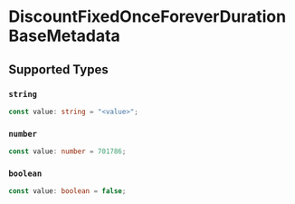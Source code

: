 # DiscountFixedOnceForeverDurationBaseMetadata


## Supported Types

### `string`

```typescript
const value: string = "<value>";
```

### `number`

```typescript
const value: number = 701786;
```

### `boolean`

```typescript
const value: boolean = false;
```

